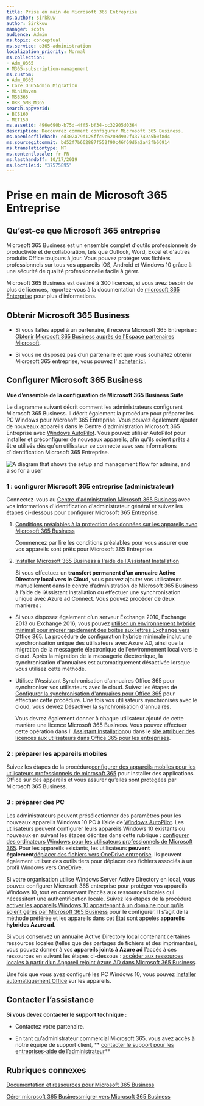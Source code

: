 ```yaml
---
title: Prise en main de Microsoft 365 Entreprise
ms.author: sirkkuw
author: Sirkkuw
manager: scotv
audience: Admin
ms.topic: conceptual
ms.service: o365-administration
localization_priority: Normal
ms.collection:
- Adm_O365
- M365-subscription-management
ms.custom:
- Adm_O365
- Core_O365Admin_Migration
- MiniMaven
- MSB365
- OKR_SMB_M365
search.appverid:
- BCS160
- MET150
ms.assetid: 496e690b-b75d-4ff5-bf34-cc32905d0364
description: Découvrez comment configurer Microsoft 365 Business.
ms.openlocfilehash: ed302a79d125ffc9c6203d902f437749a5b0f8d4
ms.sourcegitcommit: bd52f7b662887f552f90c46f69d6a2a42fb66914
ms.translationtype: MT
ms.contentlocale: fr-FR
ms.lasthandoff: 10/17/2019
ms.locfileid: "37575895"
---
```

# <a name="get-started-with-microsoft-365-business"></a>Prise en main de Microsoft 365 Entreprise

## <a name="what-is-microsoft-365-business"></a>Qu’est-ce que Microsoft 365 entreprise

Microsoft 365 Business est un ensemble complet d'outils professionnels de productivité et de collaboration, tels que Outlook, Word, Excel et d'autres produits Office toujours à jour. Vous pouvez protéger vos fichiers professionnels sur tous vos appareils iOS, Android et Windows 10 grâce à une sécurité de qualité professionnelle facile à gérer.
  
Microsoft 365 Business est destiné à 300 licences, si vous avez besoin de plus de licences, reportez-vous à la documentation de [microsoft 365 Enterprise](https://go.microsoft.com/fwlink/p/?linkid=860986) pour plus d’informations. 
  
## <a name="get-microsoft-365-business"></a>Obtenir Microsoft 365 Business

- Si vous faites appel à un partenaire, il recevra Microsoft 365 Entreprise : [Obtenir Microsoft 365 Business auprès de l'Espace partenaires Microsoft](get-microsoft-365-business.md).
    
- Si vous ne disposez pas d’un partenaire et que vous souhaitez obtenir Microsoft 365 entreprise, vous pouvez l' [acheter ici](https://www.microsoft.com/en-us/microsoft-365/business).
    
## <a name="set-up-microsoft-365-business"></a>Configurer Microsoft 365 Business

 **Vue d’ensemble de la configuration de Microsoft 365 Business Suite**
  
Le diagramme suivant décrit comment les administrateurs configurent Microsoft 365 Business. Il décrit également la procédure pour préparer les PC Windows pour Microsoft 365 Entreprise. Vous pouvez également ajouter de nouveaux appareils dans le Centre d'administration Microsoft 365 Entreprise avec [Windows AutoPilot](add-autopilot-devices-and-profile.md). Vous pouvez utiliser AutoPilot pour installer et préconfigurer de nouveaux appareils, afin qu'ils soient prêts à être utilisés dès qu'un utilisateur se connecte avec ses informations d'identification Microsoft 365 Entreprise.
  
![A diagram that shows the setup and management flow for admins, and also for a user](media/249f81fc-7e79-44c7-8425-3a0b7b651c3b.png)
  
### <a name="1-set-up-microsoft-365-business-admin"></a>1 : configurer Microsoft 365 entreprise (administrateur)

Connectez-vous au [Centre d'administration Microsoft 365 Business](https://portal.office.com/adminportal/home) avec vos informations d'identification d'administrateur général et suivez les étapes ci-dessous pour configurer Microsoft 365 Entreprise. 
  
1. [Conditions préalables à la protection des données sur les appareils avec Microsoft 365 Business](pre-requisites-for-data-protection.md)
    
    Commencez par lire les conditions préalables pour vous assurer que vos appareils sont prêts pour Microsoft 365 Entreprise.
    
2. [Installer Microsoft 365 Business à l'aide de l'Assistant Installation](set-up.md)
    
    Si vous effectuez un **transfert permanent d’un annuaire Active Directory local vers le Cloud**, vous pouvez ajouter vos utilisateurs manuellement dans le centre d’administration de Microsoft 365 Business à l’aide de l’Assistant Installation ou effectuer une synchronisation unique avec Azure ad Connect. Vous pouvez procéder de deux manières : 
    
  - Si vous disposez également d’un serveur Exchange 2010, Exchange 2013 ou Exchange 2016, vous pouvez [utiliser un environnement hybride minimal pour migrer rapidement des boîtes aux lettres Exchange vers Office 365](https://support.office.com/article/fdecceed-0702-4af3-85be-f2a0013937ef). La procédure de configuration hybride minimale inclut une synchronisation unique des utilisateurs avec Azure AD, ainsi que la migration de la messagerie électronique de l'environnement local vers le cloud. Après la migration de la messagerie électronique, la synchronisation d'annuaires est automatiquement désactivée lorsque vous utilisez cette méthode.
    
  - Utilisez l'Assistant Synchronisation d'annuaires Office 365 pour synchroniser vos utilisateurs avec le cloud. Suivez les étapes de [Configurer la synchronisation d'annuaires pour Office 365](https://support.office.com/article/1b3b5318-6977-42ed-b5c7-96fa74b08846) pour effectuer cette procédure. Une fois vos utilisateurs synchronisés avec le cloud, vous devrez [Désactiver la synchronisation d'annuaires](https://support.office.com/article/ee5f861e-bd48-4267-83d1-a4ead4b4a00d).
    
    Vous devrez également donner à chaque utilisateur ajouté de cette manière une licence Microsoft 365 Business. Vous pouvez effectuer cette opération dans l' [Assistant Installation](set-up.md)ou dans le [site attribuer des licences aux utilisateurs dans Office 365 pour les entreprises](https://support.office.com/article/997596B5-4173-4627-B915-36ABAC6786DC).
    
### <a name="2-prepare-mobile-devices"></a>2 : préparer les appareils mobiles

Suivez les étapes de la procédure[configurer des appareils mobiles pour les utilisateurs professionnels de microsoft 365](set-up-mobile-devices.md) pour installer des applications Office sur des appareils et vous assurer qu’elles sont protégées par Microsoft 365 Business. 
  
### <a name="3-prepare-pcs"></a>3 : préparer des PC

Les administrateurs peuvent présélectionner des paramètres pour les nouveaux appareils Windows 10 PC à l’aide de [Windows AutoPilot](add-autopilot-devices-and-profile.md). Les utilisateurs peuvent configurer leurs appareils Windows 10 existants ou nouveaux en suivant les étapes décrites dans cette rubrique : [configurer des ordinateurs Windows pour les utilisateurs professionnels de Microsoft 365](set-up-windows-devices.md). Pour les appareils existants, les utilisateurs **peuvent également**[déplacer des fichiers vers OneDrive entreprise](move-files-to-onedrive.md). Ils peuvent également utiliser des outils tiers pour déplacer des fichiers associés à un profil Windows vers OneDrive.
  
Si votre organisation utilise Windows Server Active Directory en local, vous pouvez configurer Microsoft 365 entreprise pour protéger vos appareils Windows 10, tout en conservant l’accès aux ressources locales qui nécessitent une authentification locale. Suivez les étapes de la procédure [activer les appareils Windows 10 appartenant à un domaine pour qu’ils soient gérés par Microsoft 365 Business](manage-windows-devices.md) pour le configurer. Il s’agit de la méthode préférée et les appareils dans cet État sont appelés **appareils hybrides Azure ad**. 
  
Si vous conservez un annuaire Active Directory local contenant certaines ressources locales (telles que des partages de fichiers et des imprimantes), vous pouvez donner à vos **appareils joints à Azure ad** l’accès à ces ressources en suivant les étapes ci-dessous : [accéder aux ressources locales à partir d’un Appareil rejoint Azure AD dans Microsoft 365 Business](access-resources.md).
  
Une fois que vous avez configuré les PC Windows 10, vous pouvez [installer automatiquement Office](auto-install-or-uninstall-office.md) sur les appareils. 
  
## <a name="contact-support"></a>Contacter l’assistance

 **Si vous devez contacter le support technique :**
  
- Contactez votre partenaire.
    
- En tant qu’administrateur commercial Microsoft 365, vous avez accès à notre équipe de support client, ** [contacter le support pour les entreprises-aide de l’administrateur](https://support.office.com/article/32a17ca7-6fa0-4870-8a8d-e25ba4ccfd4b)**
    
## <a name="related-topics"></a>Rubriques connexes
[Documentation et ressources pour Microsoft 365 Business](https://go.microsoft.com/fwlink/p/?linkid=853701)
  
[Gérer microsoft 365 Business](manage.md)[migrer vers Microsoft 365 Business](migrate-to-microsoft-365-business.md)
  

